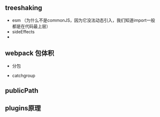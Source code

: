 

## treeshaking
+ esm （为什么不是commonJS，因为它没法动态引入，我们知道import一般都是在代码最上层）
+ sideEffects
+ 

## webpack 包体积
+ 分包
 - catchgroup

## publicPath

## plugins原理